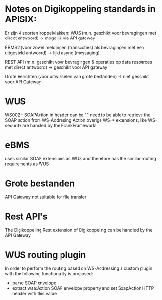 # Notes on Digikoppeling standards in APISIX:
Er zijn 4 soorten koppelvlakken:
WUS (m.n. geschikt voor bevragingen met direct antwoord) -> mogelijk via API gateway

EBMS2 (voor zowel meldingen (transacties) als bevragingen met een uitgesteld antwoord) -> lijkt async (messaging)

REST API (m.n. geschikt voor bevragingen & operaties op data resources met direct antwoord) -> geschikt voor API gateway

Grote Berichten (voor uitwisselen van grote bestanden) -> niet geschikt voor API Gateway

# WUS
WS002 - SOAPAction in header can be "" need to be able to retrieve the SOAP action from WS-Addresing Action
overige WS-* extensions, like WS-security are handled by the FrankFramework!

# eBMS 
uses similar SOAP extensions as WUS and therefore has the similar routing requirements as WUS

# Grote bestanden
API Gateway not suitable for file transfer 

# Rest API's
The Digikoppeling Rest extension of Digikoppeling can be handled by the API Gateway 

# WUS routing plugin
In order to perform the routing based on WS-Addressing a custom plugin with the following functionality is proposed:
- parse SOAP envelope
- extract wsa:Action SOAP envelope property and set SoapAction HTTP header with this value